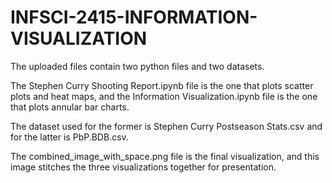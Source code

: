 # INFSCI-2415-INFORMATION-VISUALIZATION

The uploaded files contain two python files and two datasets.

The Stephen Curry Shooting Report.ipynb file is the one that plots scatter plots and heat maps, and the Information Visualization.ipynb file is the one that plots annular bar charts.

The dataset used for the former is Stephen Curry Postseason Stats.csv and for the latter is PbP.BDB.csv.

The combined_image_with_space.png file is the final visualization, and this image stitches the three visualizations together for presentation.
